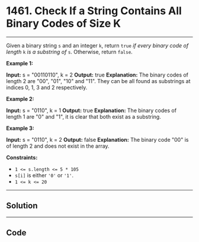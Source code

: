 # 1461. Check If a String Contains All Binary Codes of Size K

---

Given a binary string `s` and an integer `k`, return `true` _if every binary code of length_ `k` _is a substring of_ `s`. Otherwise, return `false`.

 

**Example 1:**


**Input:** s = "00110110", k = 2
**Output:** true
**Explanation:** The binary codes of length 2 are "00", "01", "10" and "11". They can be all found as substrings at indices 0, 1, 3 and 2 respectively.


**Example 2:**


**Input:** s = "0110", k = 1
**Output:** true
**Explanation:** The binary codes of length 1 are "0" and "1", it is clear that both exist as a substring. 


**Example 3:**


**Input:** s = "0110", k = 2
**Output:** false
**Explanation:** The binary code "00" is of length 2 and does not exist in the array.


 

**Constraints:**

  * `1 <= s.length <= 5 * 105`
  * `s[i]` is either `'0'` or `'1'`.
  * `1 <= k <= 20`

---

## Solution



---

## Code
```python


```